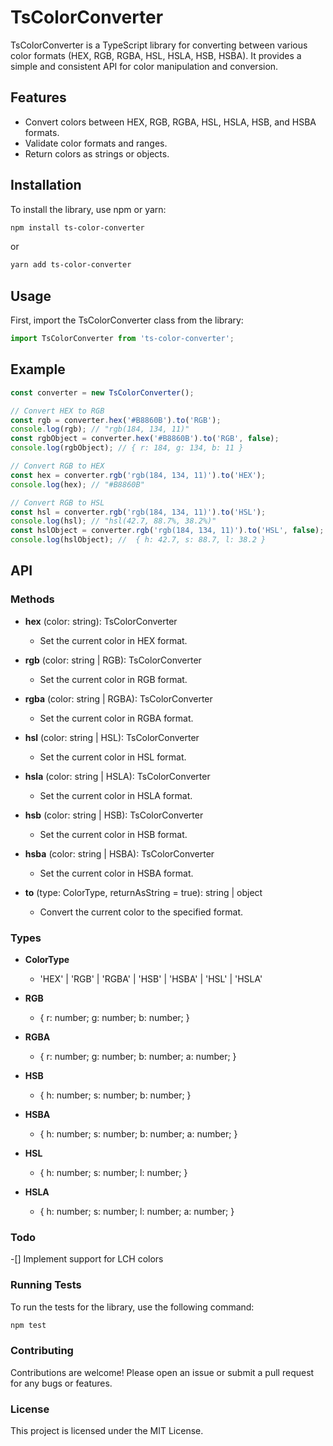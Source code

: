 
# TsColorConverter

TsColorConverter is a TypeScript library for converting between various color formats (HEX, RGB, RGBA, HSL, HSLA, HSB, HSBA). It provides a simple and consistent API for color manipulation and conversion.

## Features

- Convert colors between HEX, RGB, RGBA, HSL, HSLA, HSB, and HSBA formats.
- Validate color formats and ranges.
- Return colors as strings or objects.

## Installation

To install the library, use npm or yarn:

```bash
npm install ts-color-converter
```

or

```bash
yarn add ts-color-converter
```

## Usage

First, import the TsColorConverter class from the library:

```typescript
import TsColorConverter from 'ts-color-converter';
```

## Example

```typescript
const converter = new TsColorConverter();

// Convert HEX to RGB
const rgb = converter.hex('#B8860B').to('RGB');
console.log(rgb); // "rgb(184, 134, 11)"
const rgbObject = converter.hex('#B8860B').to('RGB', false);
console.log(rgbObject); // { r: 184, g: 134, b: 11 }

// Convert RGB to HEX
const hex = converter.rgb('rgb(184, 134, 11)').to('HEX');
console.log(hex); // "#B8860B"

// Convert RGB to HSL
const hsl = converter.rgb('rgb(184, 134, 11)').to('HSL');
console.log(hsl); // "hsl(42.7, 88.7%, 38.2%)"
const hslObject = converter.rgb('rgb(184, 134, 11)').to('HSL', false);
console.log(hslObject); //  { h: 42.7, s: 88.7, l: 38.2 }
```

## API

### Methods

- **hex** (color: string): TsColorConverter

  - Set the current color in HEX format.

- **rgb** (color: string | RGB): TsColorConverter

  - Set the current color in RGB format.

- **rgba** (color: string | RGBA): TsColorConverter

  - Set the current color in RGBA format.

- **hsl** (color: string | HSL): TsColorConverter

  - Set the current color in HSL format.

- **hsla** (color: string | HSLA): TsColorConverter

  - Set the current color in HSLA format.

- **hsb** (color: string | HSB): TsColorConverter

  - Set the current color in HSB format.

- **hsba** (color: string | HSBA): TsColorConverter

  - Set the current color in HSBA format.

- **to** (type: ColorType, returnAsString = true): string | object

  - Convert the current color to the specified format.

### Types

- **ColorType**

  - 'HEX' | 'RGB' | 'RGBA' | 'HSB' | 'HSBA' | 'HSL' | 'HSLA'

- **RGB**

  - { r: number; g: number; b: number; }

- **RGBA**

  - { r: number; g: number; b: number; a: number; }

- **HSB**

  - { h: number; s: number; b: number; }

- **HSBA**

  - { h: number; s: number; b: number; a: number; }

- **HSL**

  - { h: number; s: number; l: number; }

- **HSLA**

  - { h: number; s: number; l: number; a: number; }

### Todo

-[] Implement support for LCH colors

### Running Tests

To run the tests for the library, use the following command:

```bash
npm test
```

### Contributing

Contributions are welcome! Please open an issue or submit a pull request for any bugs or features.

### License

This project is licensed under the MIT License.
